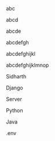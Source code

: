 abc

abcd

abcde

abcdefgh

abcdefghijkl

abcdefghijklmnop

Sidharth

Django

Server

Python

Java

.env
